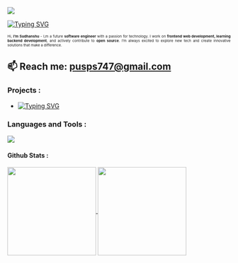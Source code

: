 <!-- visitor counter -->
<p align="justify"> <img src="https://komarev.com/ghpvc/?username=Sudhanshupusp&label=Visitors&color=0e75b6&style=flat"/></p>

<!-- welcome message -->
[![Typing SVG](https://readme-typing-svg.demolab.com?font=Fira+Code&size=25&duration=2500&pause=1500&color=FFD700&left=true&vCenter=true&width=900&height=80&lines=</>+Hi+there!+My+Repo+Is+Your+Repo+-+Explore+and+Collaborate)](https://git.io/typing-svg)

<!-- Introduction -->
<p style="font-size:8px;" align="justify">Hi, <strong>I’m Sudhanshu</strong> - I,m a future <strong>software engineer</strong> with a passion for technology. I work on <strong>frontend web development, learning backend development</strong>, and actively contribute to <strong>open source</strong>. I’m always excited to explore new tech and create innovative solutions that make a difference.</p>

<!-- Email -->
## 📫 Reach me: pusps747@gmail.com  
<!-- **or** [my LinkTree](https://linktr.ee/kgaurav4u) -->



<!-- ![border-seperator](assets/borderseparator.gif) -->

<!-- Project link -->
### **Projects :**
* [![Typing SVG](https://readme-typing-svg.demolab.com?font=Fira+Code&size=25&duration=3000&pause=1500&color=158684&left=true&vCenter=true&size=20&width=100&height=20&lines=GuruAI)](https://git.io/typing-svg)


<!-- Technologies i know -->
### **Languages and Tools :**
<!-- ### <div align="center"><p style="text-align:left; font-size:40px; font-weight:400px;">**Technologies**</p></div> -->
<!-- ### <div align="center"><p align="center"><p style="text-align : center; font-weight:200px; font-size:24px;">**Skills&Endorsements**</p></p></div> -->
<p align="left">
  <a href="https://skillicons.dev">
    <img src="https://skillicons.dev/icons?i=c,cpp,python,html,css,js,tailwind,git,vscode,linux&perline=#" />
  </a>
</p>


<!-- social media handels -->
<!-- ## **Social Handels :**
<p align="left">
  <a href="https://twitter.com/kgaurav4_js">
    <img src="https://skillicons.dev/icons?i=twitter"/>
  </a>
  <a href="https://www.linkedin.com/in/gaurav-kumar-a09a5925a">
    <img src="https://skillicons.dev/icons?i=linkedin"/>
  </a>
  <a href="https://discord.com/users/kgaurav4u">
    <img src="https://skillicons.dev/icons?i=discord"/>
  </a>
</p> -->


<!-- github readme stats -->

#### **Github Stats :**

<a href="#">
  <img height=200 align="center" margin="5px" src="https://github-readme-stats-git-masterrstaa-rickstaa.vercel.app/api/?username=Sudhanshupusp&theme=aura&layout=compact&count_private=true&card_width=370&include_all_commits=true&hide_border=true" />
</a>
<!-- <a href="#">
  <img height=200 align="center" src="https://streak-stats.demolab.com/?user=gauravk-io&theme=aura&count_private=true&layout=compact&card_width=390" />
</a> -->
<a href="#">
  <img height=200 align="center" margin="5px" src="https://github-readme-stats-git-masterrstaa-rickstaa.vercel.app/api/top-langs/?username=Sudhanshupusp&theme=aura&layout=compact&card_width=330&count_private=true&hide_border=true" />
</a>

<!-- Repository pins -->

<!-- #### **Top Repositories :**

<a href="https://github.com/gauravk-io/Programming-street-150-solution">
  <img align="center" src="https://github-readme-stats.vercel.app/api/pin/?username=Sudhanshupusp&repo=Programming-street-150-solution&theme=aura&hide_border=true" />
</a>
<a href="https://github.com/gauravk-io/beginnerWebProjects">
  <img align="center" src="https://github-readme-stats.vercel.app/api/pin/?username=gauravk-io&repo=beginnerWebProjects&theme=aura&hide_border=true" />
</a> -->


<!-- Quotes -->

<!--### ✍️ Dev Quote
![](https://quotes-github-readme.vercel.app/api?type=horizontal&theme=radical) -->
